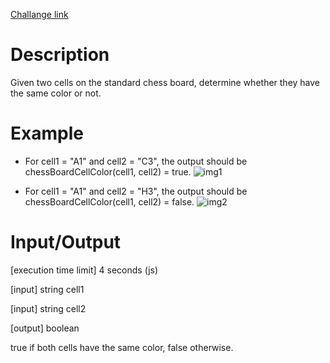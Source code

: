 [Challange link](https://codefights.com/arcade/intro/level-6/t97bpjfrMDZH8GJhi)
# Description
Given two cells on the standard chess board, determine whether they have the same color or not.

# Example

- For cell1 = "A1" and cell2 = "C3", the output should be
chessBoardCellColor(cell1, cell2) = true.
    ![img1](https://codefightsuserpics.s3.amazonaws.com/tasks/chessBoardCellColor/img/example1.png?_tm=1494338560912)


- For cell1 = "A1" and cell2 = "H3", the output should be
chessBoardCellColor(cell1, cell2) = false.
    ![img2](https://codefightsuserpics.s3.amazonaws.com/tasks/chessBoardCellColor/img/example2.png?_tm=1494338561188)

# Input/Output

[execution time limit] 4 seconds (js)

[input] string cell1

[input] string cell2

[output] boolean

true if both cells have the same color, false otherwise.